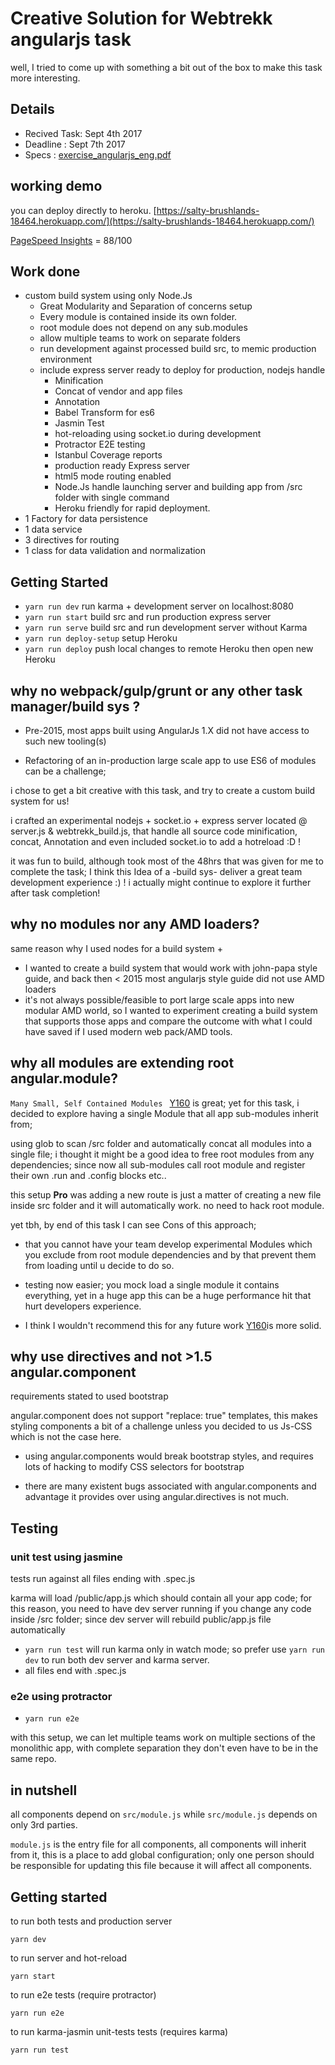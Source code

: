 # Creative Solution for Webtrekk angularjs task

well, I tried to come up with something a bit out of the box to make this task more interesting.

## Details

- Recived Task: Sept 4th 2017
- Deadline     : Sept 7th 2017
- Specs :  [exercise_angularjs_eng.pdf](../exercise_angularjs_eng.pdf)


## working demo

you can deploy directly to heroku.
[https://salty-brushlands-18464.herokuapp.com/](https://salty-brushlands-18464.herokuapp.com/)

[PageSpeed Insights](https://developers.google.com/speed/pagespeed/insights/?url=https://salty-brushlands-18464.herokuapp.com/data/4) = 88/100

## Work done

- custom build system using only Node.Js
  - Great Modularity and Separation of concerns setup
  - Every module is contained inside its own folder.
  - root module does not depend on any sub.modules
  - allow multiple teams to work on separate folders
  - run development against processed build src, to memic production environment
  - include express server ready to deploy for production, nodejs handle
    - Minification
    - Concat of vendor and app files
    - Annotation
    - Babel Transform for es6
    - Jasmin Test
    - hot-reloading using socket.io during development
    - Protractor E2E testing
    - Istanbul Coverage reports
    - production ready Express server
    - html5 mode routing enabled
    - Node.Js handle launching server and building app from /src folder with single command
    - Heroku friendly for rapid deployment.
- 1 Factory for data persistence
- 1 data service
- 3 directives for routing
- 1 class for data validation and normalization


## Getting Started

- `yarn run dev` run karma + development server on localhost:8080
- `yarn run start` build src and run production express server
- `yarn run serve` build src and run development server without Karma
- `yarn run deploy-setup` setup Heroku
- `yarn run deploy` push local changes to remote Heroku then open new Heroku


## why no webpack/gulp/grunt or any other task manager/build sys ?

- Pre-2015, most apps built using AngularJs 1.X did not have access to such new tooling(s)

- Refactoring of an in-production large scale app to use ES6 of modules can be a challenge;

i chose to get a bit creative with this task, and try to create a custom build system for us!

i crafted an experimental nodejs + socket.io + express server located @ server.js & webtrekk_build.js, that handle all source code minification, concat, Annotation and even included socket.io to add a hotreload :D !

it was fun to build, although took most of the 48hrs that was given for me to complete the task; I think this Idea of a -build sys- deliver a great team development experience :) ! i actually might continue to explore it further after task completion!

## why no modules nor any AMD loaders?

same reason why I used nodes for a build system +

- I wanted to create a build system that would work with john-papa style guide, and back then < 2015 most angularjs style guide did not use AMD loaders
- it's not always possible/feasible to port large scale apps into new modular AMD world, so I wanted to experiment creating a build system that supports those apps and compare the outcome with what I could have saved if I used modern web pack/AMD tools.


## why all modules are extending root angular.module?

`Many Small, Self Contained Modules ` [Y160](https://github.com/johnpapa/angular-styleguide/blob/master/a1/README.md#style-y160) is great; yet for this task, i decided to explore having a single Module that all app sub-modules inherit from;

using glob to scan /src folder and automatically concat all modules into a single file;
i thought it might be a good idea to free root modules from any dependencies; since now all sub-modules call root module and register their own .run and .config blocks etc..

this setup **Pro** was adding a new route is just a matter of creating a new file inside src folder and it will automatically work. no need to hack root module.

yet tbh, by end of this task I can see Cons of this approach;

- that you cannot have your team develop experimental Modules which you exclude from root module dependencies and by that prevent them from loading until u decide to do so.
- testing now easier; you mock load a single module it contains everything, yet in a huge app this can be a huge performance hit that hurt developers experience.

- I think I wouldn't recommend this for any future work [Y160](https://github.com/johnpapa/angular-styleguide/blob/master/a1/README.md#style-y160)is more solid.


## why use directives and not >1.5 angular.component

requirements stated to used bootstrap

angular.component does not support "replace: true" templates, this makes styling components a bit of a challenge unless you decided to us Js-CSS which is not the case here.

- using angular.components would break bootstrap styles, and requires lots of hacking to modify CSS selectors for bootstrap

- there are many existent bugs associated with angular.components and advantage it provides over using angular.directives is not much.



## Testing

### unit test using jasmine

tests run against all files ending with .spec.js

karma will load /public/app.js which should contain all your app code; for this reason, you need to have dev server running if you change any code inside /src folder; since dev server will rebuild public/app.js file automatically

- `yarn run test` will run karma only in watch mode; so prefer use `yarn run dev` to run both dev server and karma server.
- all files end with .spec.js

### e2e using protractor

- `yarn run e2e`


with this setup, we can let multiple teams work on multiple sections of the monolithic app, with complete separation they don't even have to be in the same repo.

## in nutshell

all components depend on `src/module.js`  while `src/module.js` depends on only 3rd parties.

`module.js` is the entry file for all components, all components will inherit from it, this is a place to add global configuration; only one person should be responsible for updating this file because it will affect all components.

## Getting started

to run both tests and production server
```shell
yarn dev
```

to run server and hot-reload
```
yarn start
```

to run e2e tests (require protractor)
```
yarn run e2e
```


to run karma-jasmin unit-tests tests (requires karma)
```
yarn run test
```